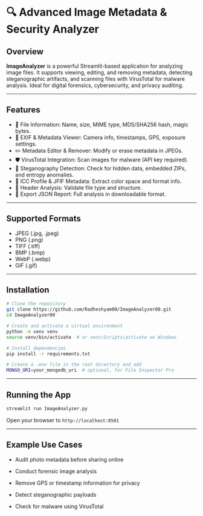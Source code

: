 # 🔍 Advanced Image Metadata & Security Analyzer

## Overview

**ImageAnalyzer** is a powerful Streamlit-based application for analyzing image files. It supports viewing, editing, and removing metadata, detecting steganographic artifacts, and scanning files with VirusTotal for malware analysis. Ideal for digital forensics, cybersecurity, and privacy auditing.

---

## Features

- 📁 File Information: Name, size, MIME type, MD5/SHA256 hash, magic bytes.
- 🧬 EXIF & Metadata Viewer: Camera info, timestamps, GPS, exposure settings.
- ✏️ Metadata Editor & Remover: Modify or erase metadata in JPEGs.
- 🛡️ VirusTotal Integration: Scan images for malware (API key required).
- 🧠 Steganography Detection: Check for hidden data, embedded ZIPs, and entropy anomalies.
- 🎨 ICC Profile & JFIF Metadata: Extract color space and format info.
- 🔎 Header Analysis: Validate file type and structure.
- 📄 Export JSON Report: Full analysis in downloadable format.

---

## Supported Formats

- JPEG (.jpg, .jpeg)
- PNG (.png)
- TIFF (.tiff)
- BMP (.bmp)
- WebP (.webp)
- GIF (.gif)

---

## Installation


```bash
# Clone the repository
git clone https://github.com/Radheshyam00/ImageAnalyzer00.git
cd ImageAnalyzer00

# Create and activate a virtual environment
python -m venv venv
source venv/bin/activate  # or venv\Scripts\activate on Windows

# Install dependencies
pip install -r requirements.txt

# Create a .env file in the root directory and add
MONGO_URI=your_mongodb_uri  # optional, for File Inspector Pro
```
---
## Running the App
```bash
streamlit run ImageAnalyzer.py
```

Open your browser to `http://localhost:8501`

---

## Example Use Cases
- Audit photo metadata before sharing online

- Conduct forensic image analysis

- Remove GPS or timestamp information for privacy

- Detect steganographic payloads

- Check for malware using VirusTotal

